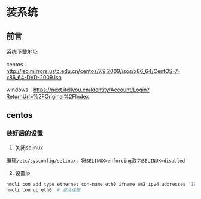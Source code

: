 # 装系统

## 前言



系统下载地址

centos：http://iso.mirrors.ustc.edu.cn/centos/7.9.2009/isos/x86_64/CentOS-7-x86_64-DVD-2009.iso

windows：https://next.itellyou.cn/Identity/Account/Login?ReturnUrl=%2FOriginal%2FIndex

## centos

### 装好后的设置

1. 关闭selinux

编辑`/etc/sysconfig/selinux`，将`SELINUX=enforcing`改为`SELINUX=disabled`

2. 设置ip

``` bash
nmcli con add type ethernet con-name eth0 ifname em2 ipv4.addresses '192.168.1.2/24' ipv4.gateway 192.168.1.1 ipv4.dns '114.114.114.114,8.8.8.8' ipv4.method manual
nmcli con up eth0  # 激活连接
```